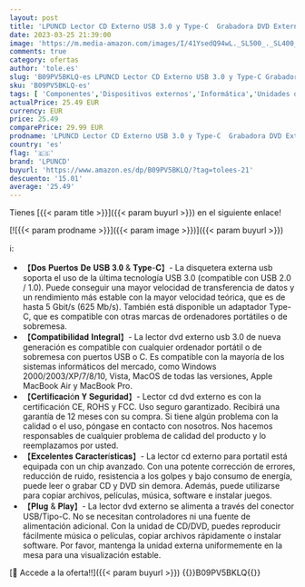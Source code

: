 ```yaml
---
layout: post
title: 'LPUNCD Lector CD Externo USB 3.0 y Type-C  Grabadora DVD Externa CD/DVD-RW Drive  para Laptop  Desktop  iMac  Apple MacBook Air/Pro Compatible con Windows 11/10/XP/7/8/Linux/Vista/macOS'
date: 2023-03-25 21:39:00
image: 'https://m.media-amazon.com/images/I/41YsedQ94wL._SL500_._SL400_.jpg'
comments: true
category: ofertas
author: 'tole.es'
slug: 'B09PV5BKLQ-es LPUNCD Lector CD Externo USB 3.0 y Type-C Grabadora DVD...'
sku: 'B09PV5BKLQ-es'
tags: [ 'Componentes','Dispositivos externos','Informática','Unidades de CD y DVD externas','Unidades de disco óptico externas','apple','lpuncd','🇪🇸', ]
actualPrice: 25.49 EUR
currency: EUR
price: 25.49
comparePrice: 29.99 EUR
prodname: 'LPUNCD Lector CD Externo USB 3.0 y Type-C  Grabadora DVD Externa CD/DVD-RW Drive  para Laptop  Desktop  iMac  Apple MacBook Air/Pro Compatible con Windows 11/10/XP/7/8/Linux/Vista/macOS'
country: 'es'
flag: '🇪🇸'
brand: 'LPUNCD'
buyurl: 'https://www.amazon.es/dp/B09PV5BKLQ/?tag=tolees-21'
descuento: '15.01'
average: '25.49'
---
```


Tienes [{{< param title >}}]({{< param buyurl >}}) en el siguiente enlace!

[![{{< param prodname >}}]({{< param image >}})]({{< param buyurl >}})

ℹ️:

- 【𝐃𝐨𝐬 𝐏𝐮𝐞𝐫𝐭𝐨𝐬 𝐃𝐞 𝐔𝐒𝐁 𝟑.𝟎 & 𝐓𝐲𝐩𝐞-𝐂】- La disquetera externa usb soporta el uso de la última tecnología USB 3.0 (compatible con USB 2.0 / 1.0). Puede conseguir una mayor velocidad de transferencia de datos y un rendimiento más estable con la mayor velocidad teórica, que es de hasta 5 Gbit/s (625 Mb/s). También está disponible un adaptador Type-C, que es compatible con otras marcas de ordenadores portátiles o de sobremesa.
- 【𝐂𝐨𝐦𝐩𝐚𝐭𝐢𝐛𝐢𝐥𝐢𝐝𝐚𝐝 𝐈𝐧𝐭𝐞𝐠𝐫𝐚𝐥】- La lector dvd externo usb 3.0 de nueva generación es compatible con cualquier ordenador portátil o de sobremesa con puertos USB o C. Es compatible con la mayoría de los sistemas informáticos del mercado, como Windows 2000/2003/XP/7/8/10, Vista, MacOS de todas las versiones, Apple MacBook Air y MacBook Pro.
- 【𝐂𝐞𝐫𝐭𝐢𝐟𝐢𝐜𝐚𝐜𝐢ó𝐧 𝐘 𝐒𝐞𝐠𝐮𝐫𝐢𝐝𝐚𝐝】- Lector cd dvd externo es con la certificación CE, ROHS y FCC. Uso seguro garantizado. Recibirá una garantía de 12 meses con su compra. Si tiene algún problema con la calidad o el uso, póngase en contacto con nosotros. Nos hacemos responsables de cualquier problema de calidad del producto y lo reemplazamos por usted.
- 【𝐄𝐱𝐜𝐞𝐥𝐞𝐧𝐭𝐞𝐬 𝐂𝐚𝐫𝐚𝐜𝐭𝐞𝐫í𝐬𝐭𝐢𝐜𝐚𝐬】- La lector cd externo para portatil está equipada con un chip avanzado. Con una potente corrección de errores, reducción de ruido, resistencia a los golpes y bajo consumo de energía, puede leer o grabar CD y DVD sin demora. Además, puede utilizarse para copiar archivos, películas, música, software e instalar juegos.
- 【𝐏𝐥𝐮𝐠 & 𝐏𝐥𝐚𝐲】- La lector dvd externo se alimenta a través del conector USB/Tipo-C. No se necesitan controladores ni una fuente de alimentación adicional. Con la unidad de CD/DVD, puedes reproducir fácilmente música o películas, copiar archivos rápidamente o instalar software. Por favor, mantenga la unidad externa uniformemente en la mesa para una visualización estable.

[🛒 Accede a la oferta!!]({{< param buyurl >}})
{{<world>}}B09PV5BKLQ{{</world>}}
